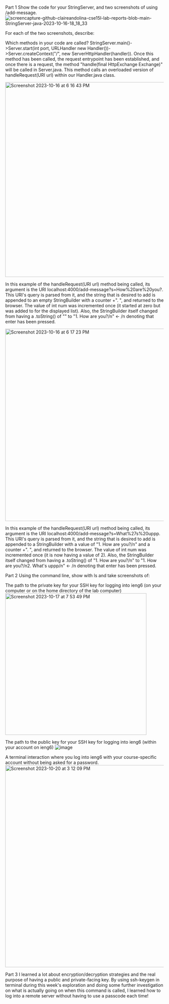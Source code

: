 Part 1
Show the code for your StringServer, and two screenshots of using /add-message.
![screencapture-github-claireandolina-cse15l-lab-reports-blob-main-StringServer-java-2023-10-16-18_18_33](https://github.com/claireandolina/cse15l-lab-reports/assets/108210076/983e4ed5-98bc-45ef-8a56-7265c2f9afa5)

For each of the two screenshots, describe:

Which methods in your code are called?
StringServer.main()->Server.start(int port, URLHandler new Handler())->Server.createContext("/", new ServerHttpHandler(handler)). Once this method has been called, the request entrypoint has been established, and once there is a request, the method "handle(final HttpExchange Exchange)" will be called in Server.java. This method calls an overloaded version of handleRequest(URI url) within our Handler.java class.

<img width="618" alt="Screenshot 2023-10-16 at 6 16 43 PM" src="https://github.com/claireandolina/cse15l-lab-reports/assets/108210076/1ac4d3f9-2ceb-4f7f-b3c4-9c24d9ac3edc">

In this example of the handleRequest(URI url) method being called, its argument is the URI localhost:4000/add-message?s=How%20are%20you?. This URI's query is parsed from it, and the string that is desired to add is appended to an empty StringBuilder with a counter +". ", and returned to the browser. The value of int num was incremented once (it started at zero but was added to for the displayed list). Also, the StringBuilder itself changed from having a .toString() of "" to "1. How are you?/n" <- /n denoting that enter has been pressed.


<img width="610" alt="Screenshot 2023-10-16 at 6 17 23 PM" src="https://github.com/claireandolina/cse15l-lab-reports/assets/108210076/46a200a0-dd3c-4932-b278-a696d467c672">

In this example of the handleRequest(URI url) method being called, its argument is the URI localhost:4000/add-message?s=What%27s%20uppp. This URI's query is parsed from it, and the string that is desired to add is appended to a StringBuilder with a value of "1. How are you?/n" and a counter +". ", and returned to the browser. The value of int num was incremented once (it is now having a value of 2). Also, the StringBuilder itself changed from having a .toString() of "1. How are you?/n" to "1. How are you?/n2. What's uppp/n" <- /n denoting that enter has been pressed.


Part 2
Using the command line, show with ls and take screenshots of:

The path to the private key for your SSH key for logging into ieng6 (on your computer or on the home directory of the lab computer)
<img width="449" alt="Screenshot 2023-10-17 at 7 53 49 PM" src="https://github.com/claireandolina/cse15l-lab-reports/assets/108210076/a42dbf1e-e674-48c7-a9f8-6bff3ec079ec">


The path to the public key for your SSH key for logging into ieng6 (within your account on ieng6)
![image](https://github.com/claireandolina/cse15l-lab-reports/assets/108210076/be5e57f7-8559-4946-98fc-10d29181d24d)

A terminal interaction where you log into ieng6 with your course-specific account without being asked for a password.
<img width="641" alt="Screenshot 2023-10-20 at 3 12 09 PM" src="https://github.com/claireandolina/cse15l-lab-reports/assets/108210076/8eced16b-95af-4b75-994f-1a353c1a7f89">


Part 3
I learned a lot about encryption/decryption strategies and the real purpose of having a public and private-facing key. By using ssh-keygen in terminal during this week's exploration and doing some further investigation on what is actually going on when this command is called, I learned how to log into a remote server without having to use a passcode each time!
